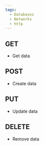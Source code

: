 ```yaml
---
tags:
  - Databases
  - Networks
  - http
---
```


## GET

* Get data

## POST

* Create data

## PUT

* Update data

## DELETE

* Remove data
